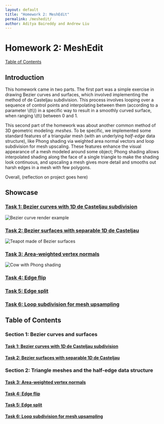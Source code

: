 ```yaml
---
layout: default
title: "Homework 2: MeshEdit"
permalink: /meshedit/
author: Aditya Baireddy and Andrew Liu
---
```

# Homework 2: MeshEdit
[Table of Contents]({{site.baseurl}}/meshedit#table-of-contents)
## Introduction
This homework came in two parts.
The first part was a simple exercise in drawing Bezier curves and surfaces, which involved implementing the method of de Casteljau subdivision.
This process involves looping over a sequence of control points and interpolating between them (according to a parameter \\(t\\)) in a specific way to result in a smoothly curved surface, when ranging \\(t\\) between 0 and 1.

This second part of the homework was about another common method of 3D geometric modeling: *meshes*.
To be specific, we implemented some standard features of a triangular mesh (with an underlying *half-edge* data structure), like Phong shading via weighted area normal vectors and loop subdivision for mesh upscaling.
These features enhance the visual appearance of a mesh modeled around some object; Phong shading allows interpolated shading along the face of a single triangle to make the shading look continuous, and upscaling a mesh gives more detail and smooths out harsh edges in a mesh with few polygons.

Overall, \(reflection on project goes here\)

## Showcase
### [Task 1: Bezier curves with 1D de Casteljau subdivision]({{site.baseurl}}/meshedit/task1)
![Bezier curve render example]({{site.baseurl}}/docs/assets/hw2images/task1-full-curve.png)
### [Task 2: Bezier surfaces with separable 1D de Casteljau]({{site.baseurl}}/meshedit/task2)
![Teapot made of Bezier surfaces]({{site.baseurl}}/docs/assets/hw2images/task2-example.png)
### [Task 3: Area-weighted vertex normals]({{site.baseurl}}/meshedit/task3)
![Cow with Phong shading]({{site.baseurl}}/docs/assets/hw2images/task3-showcase.png)
### [Task 4: Edge flip]({{site.baseurl}}/meshedit/task4)

### [Task 5: Edge split]({{site.baseurl}}/meshedit/task5)

### [Task 6: Loop subdivision for mesh upsampling]({{site.baseurl}}/meshedit/task6)

## Table of Contents
### Section 1: Bezier curves and surfaces
#### [Task 1: Bezier curves with 1D de Casteljau subdivision]({{site.baseurl}}/meshedit/task1)
#### [Task 2: Bezier surfaces with separable 1D de Casteljau]({{site.baseurl}}/meshedit/task2)
### Section 2: Triangle meshes and the half-edge data structure
#### [Task 3: Area-weighted vertex normals]({{site.baseurl}}/meshedit/task3)
#### [Task 4: Edge flip]({{site.baseurl}}/meshedit/task4)
#### [Task 5: Edge split]({{site.baseurl}}/meshedit/task5)
#### [Task 6: Loop subdivision for mesh upsampling]({{site.baseurl}}/meshedit/task6)